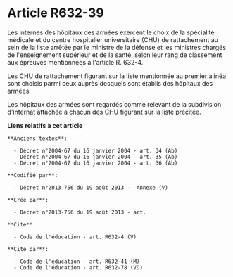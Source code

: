 # Article R632-39

Les internes des hôpitaux des armées exercent le choix de la spécialité médicale et du centre hospitalier universitaire (CHU)
de rattachement au sein de la liste arrêtée par le ministre de la défense et les ministres chargés de l'enseignement
supérieur et de la santé, selon leur rang de classement aux épreuves mentionnées à l'article R. 632-4. 

Les CHU de rattachement figurant sur la liste mentionnée au premier alinéa sont choisis parmi ceux auprès desquels sont
établis des hôpitaux des armées. 

Les hôpitaux des armées sont regardés comme relevant de la subdivision d'internat attachée à chacun des CHU figurant sur la
liste précitée.

**Liens relatifs à cet article**

	**Anciens textes**:

	  - Décret n°2004-67 du 16 janvier 2004 - art. 34 (Ab)
	  - Décret n°2004-67 du 16 janvier 2004 - art. 35 (Ab)
	  - Décret n°2004-67 du 16 janvier 2004 - art. 36 (Ab)

	**Codifié par**:

	  - Décret n°2013-756 du 19 août 2013 -  Annexe (V)

	**Créé par**:

	  - Décret n°2013-756 du 19 août 2013 - art.

	**Cite**:

	  - Code de l'éducation - art. R632-4 (V)

	**Cité par**:

	  - Code de l'éducation - art. R632-41 (M)
	  - Code de l'éducation - art. R632-78 (VD)
